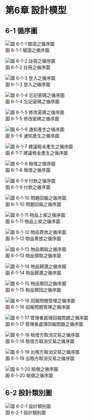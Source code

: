 # 第6章 設計模型

## 6-1 循序圖
![圖 6-1-1 驗證之循序圖](./images/CH6/6-1-1驗證之循序圖.jpg)
<br>
圖 6-1-1 驗證之循序圖

![圖 6-1-2 註冊之循序圖](./images/CH6/6-1-2註冊之循序圖.jpg)
<br>
圖 6-1-2 註冊之循序圖

![圖 6-1-3 登入之循序圖](./images/CH6/6-1-3登入之循序圖.jpg)
<br>
圖 6-1-3 登入之循序圖

![圖 6-1-4 忘記密碼之循序圖](./images/CH6/6-1-4忘記密碼之循序圖.jpg)
<br>
圖 6-1-4 忘記密碼之循序圖

![圖 6-1-5 修改密碼之循序圖](./images/CH6/6-1-5修改密碼之循序圖.jpg)
<br>
圖 6-1-5 修改密碼之循序圖

![圖 6-1-6 通知產生之循序圖](./images/CH6/6-1-6通知產生之循序圖.jpg)
<br>
圖 6-1-6 通知產生之循序圖

![圖 6-1-7 建議租金產生之循序圖](./images/CH6/6-1-7建議租金產生之循序圖.jpg)
<br>
圖 6-1-7 建議租金產生之循序圖

![圖 6-1-8 租借之循序圖](./images/CH6/6-1-8租借之循序圖.jpg)
<br>
圖 6-1-8 租借之循序圖

![圖 6-1-9 付款之循序圖](./images/CH6/6-1-9付款之循序圖.jpg)
<br>
圖 6-1-9 付款之循序圖

![圖 6-1-10 問題回報之循序圖](./images/CH6/6-1-10問題回報之循序圖.jpg)
<br>
圖 6-1-10 問題回報之循序圖

![圖 6-1-11 物品上架之循序圖](./images/CH6/6-1-11物品上架之循序圖.jpg)
<br>
圖 6-1-11 物品上架之循序圖

![圖 6-1-12 物品寄放之循序圖](./images/CH6/6-1-12物品寄放之循序圖.jpg)
<br>
圖 6-1-12 物品寄放之循序圖

![圖 6-1-13 物品領取之循序圖](./images/CH6/6-1-13物品領取之循序圖.jpg)
<br>
圖 6-1-13 物品領取之循序圖

![圖 6-1-14 物品歸還之循序圖](./images/CH6/6-1-14物品歸還之循序圖.jpg)
<br>
圖 6-1-14 物品歸還之循序圖

![圖 6-1-15 物品領回之循序圖](./images/CH6/6-1-15物品領回之循序圖.jpg)
<br>
圖 6-1-15 物品領回之循序圖

![圖 6-1-16 回報問題管理之循序圖](./images/CH6/6-1-16回報問題管理之循序圖.jpg)
<br>
圖 6-1-16 回報問題管理之循序圖

![圖 6-1-17 管理者處理回報問題之循序圖](./images/CH6/6-1-17管理者處理回報問題之循序圖.jpg)
<br>
圖 6-1-17 管理者處理回報問題之循序圖

![圖 6-1-18 租借方取消交易之循序圖](./images/CH6/6-1-18租借方取消交易之循序圖.jpg)
<br>
圖 6-1-18 租借方取消交易之循序圖

![圖 6-1-19 出租方取消交易之循序圖](./images/CH6/6-1-19出租方取消交易之循序圖.jpg)
<br>
圖 6-1-19 出租方取消交易之循序圖

![圖 6-1-20 賠償之循序圖](./images/CH6/6-1-20賠償之循序圖.jpg)
<br>
圖 6-1-20 賠償之循序圖

## 6-2 設計類別圖
![圖 6-2-1 設計類別圖](./images/CH6/6-2-1設計類別圖.png)
<br>
圖 6-2-1 設計類別圖